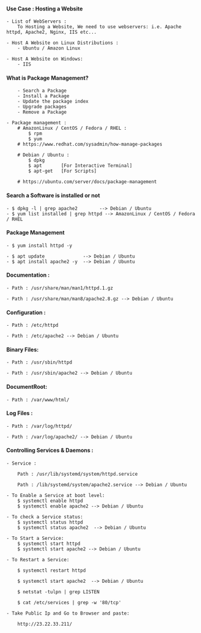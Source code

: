 
#### Use Case : Hosting a Website

    - List of WebServers :
        To Hosting a Website, We need to use webservers: i.e. Apache httpd, Apache2, Nginx, IIS etc...
            
    - Host A Website on Linux Distributions :
        - Ubuntu / Amazon Linux 

    - Host A Website on Windows:
        - IIS  

#### What is Package Management?
        - Search a Package 
        - Install a Package
        - Update the package index
        - Upgrade packages
        - Remove a Package
        
    - Package management :
        # AmazonLinux / CentOS / Fedora / RHEL : 
            $ rpm 
            $ yum 
        # https://www.redhat.com/sysadmin/how-manage-packages

        # Debian / Ubuntu :
            $ dpkg
            $ apt       [For Interactive Terminal]
            $ apt-get   [For Scripts]

        # https://ubuntu.com/server/docs/package-management

#### Search a Software is installed or not 
    - $ dpkg -l | grep apache2        --> Debian / Ubuntu
    - $ yum list installed | grep httpd --> AmazonLinux / CentOS / Fedora / RHEL

#### Package Management
    - $ yum install httpd -y

    - $ apt update              --> Debian / Ubuntu
    - $ apt install apache2 -y  --> Debian / Ubuntu

#### Documentation :
    - Path : /usr/share/man/man1/httpd.1.gz

    - Path : /usr/share/man/man8/apache2.8.gz --> Debian / Ubuntu

#### Configuration :
    - Path : /etc/httpd
    
    - Path : /etc/apache2 --> Debian / Ubuntu

#### Binary Files:
    - Path : /usr/sbin/httpd

    - Path : /usr/sbin/apache2 --> Debian / Ubuntu

#### DocumentRoot:
    - Path : /var/www/html/

#### Log Files :
    - Path : /var/log/httpd/

    - Path : /var/log/apache2/ --> Debian / Ubuntu

#### Controlling Services & Daemons : 
    
    - Service :

        Path : /usr/lib/systemd/system/httpd.service

        Path : /lib/systemd/system/apache2.service --> Debian / Ubuntu
    
    - To Enable a Service at boot level:
        $ systemctl enable httpd
        $ systemctl enable apache2 --> Debian / Ubuntu
    
    - To check a Service status:
        $ systemctl status httpd
        $ systemctl status apache2  --> Debian / Ubuntu

    - To Start a Service:
        $ systemctl start httpd
        $ systemctl start apache2 --> Debian / Ubuntu

    - To Restart a Service:
    
        $ systemctl restart httpd    

        $ systemctl start apache2  --> Debian / Ubuntu

        $ netstat -tulpn | grep LISTEN

        $ cat /etc/services | grep -w '80/tcp'

    - Take Public Ip and Go to Browser and paste:

        http://23.22.33.211/
    
